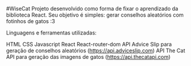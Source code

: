 #WiseCat
Projeto desenvolvido como forma de fixar o aprendizado da biblioteca React. Seu objetivo é simples: gerar conselhos aleatórios com fotinhos de gatos :3

Linguagens e ferramentas utilizadas:

HTML
CSS
Javascript
React
React-router-dom
API Advice Slip para geração de conselhos aleatórios (https://api.adviceslip.com)
API The Cat API para geração das imagens de gatos (https://api.thecatapi.com)
